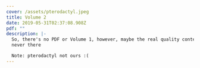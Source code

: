 ```yaml
---
cover: /assets/pterodactyl.jpeg
title: Volume 2
date: 2019-05-31T02:37:08.908Z
pdf: ""
description: |-
  So, there's no PDF or Volume 1, however, maybe the real quality content was 
  never there

  Note: pterodactyl not ours :(
---
```

